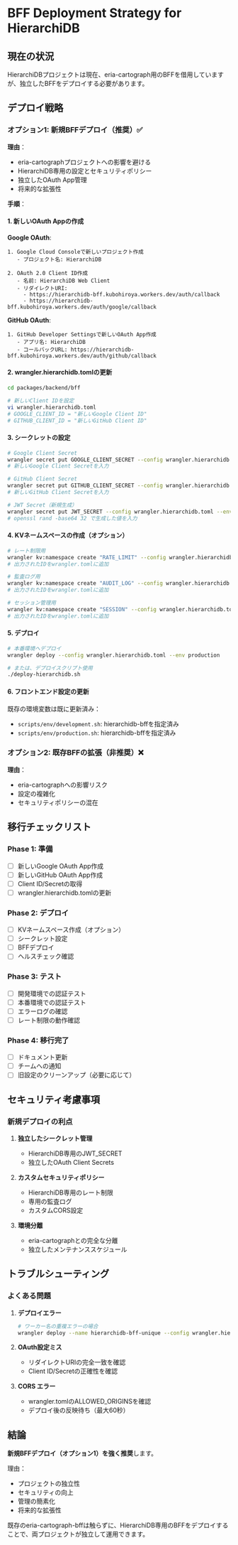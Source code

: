 # BFF Deployment Strategy for HierarchiDB

## 現在の状況

HierarchiDBプロジェクトは現在、eria-cartograph用のBFFを借用していますが、独立したBFFをデプロイする必要があります。

## デプロイ戦略

### オプション1: 新規BFFデプロイ（推奨）✅

**理由**：
- eria-cartographプロジェクトへの影響を避ける
- HierarchiDB専用の設定とセキュリティポリシー
- 独立したOAuth App管理
- 将来的な拡張性

**手順**：

#### 1. 新しいOAuth Appの作成

**Google OAuth**:
```
1. Google Cloud Consoleで新しいプロジェクト作成
   - プロジェクト名: HierarchiDB
   
2. OAuth 2.0 Client ID作成
   - 名前: HierarchiDB Web Client
   - リダイレクトURI:
     - https://hierarchidb-bff.kubohiroya.workers.dev/auth/callback
     - https://hierarchidb-bff.kubohiroya.workers.dev/auth/google/callback
```

**GitHub OAuth**:
```
1. GitHub Developer Settingsで新しいOAuth App作成
   - アプリ名: HierarchiDB
   - コールバックURL: https://hierarchidb-bff.kubohiroya.workers.dev/auth/github/callback
```

#### 2. wrangler.hierarchidb.tomlの更新

```bash
cd packages/backend/bff

# 新しいClient IDを設定
vi wrangler.hierarchidb.toml
# GOOGLE_CLIENT_ID = "新しいGoogle Client ID"
# GITHUB_CLIENT_ID = "新しいGitHub Client ID"
```

#### 3. シークレットの設定

```bash
# Google Client Secret
wrangler secret put GOOGLE_CLIENT_SECRET --config wrangler.hierarchidb.toml --env production
# 新しいGoogle Client Secretを入力

# GitHub Client Secret  
wrangler secret put GITHUB_CLIENT_SECRET --config wrangler.hierarchidb.toml --env production
# 新しいGitHub Client Secretを入力

# JWT Secret（新規生成）
wrangler secret put JWT_SECRET --config wrangler.hierarchidb.toml --env production
# openssl rand -base64 32 で生成した値を入力
```

#### 4. KVネームスペースの作成（オプション）

```bash
# レート制限用
wrangler kv:namespace create "RATE_LIMIT" --config wrangler.hierarchidb.toml
# 出力されたIDをwrangler.tomlに追加

# 監査ログ用
wrangler kv:namespace create "AUDIT_LOG" --config wrangler.hierarchidb.toml
# 出力されたIDをwrangler.tomlに追加

# セッション管理用
wrangler kv:namespace create "SESSION" --config wrangler.hierarchidb.toml
# 出力されたIDをwrangler.tomlに追加
```

#### 5. デプロイ

```bash
# 本番環境へデプロイ
wrangler deploy --config wrangler.hierarchidb.toml --env production

# または、デプロイスクリプト使用
./deploy-hierarchidb.sh
```

#### 6. フロントエンド設定の更新

既存の環境変数は既に更新済み：
- `scripts/env/development.sh`: hierarchidb-bffを指定済み
- `scripts/env/production.sh`: hierarchidb-bffを指定済み

### オプション2: 既存BFFの拡張（非推奨）❌

**理由**：
- eria-cartographへの影響リスク
- 設定の複雑化
- セキュリティポリシーの混在

## 移行チェックリスト

### Phase 1: 準備
- [ ] 新しいGoogle OAuth App作成
- [ ] 新しいGitHub OAuth App作成
- [ ] Client ID/Secretの取得
- [ ] wrangler.hierarchidb.tomlの更新

### Phase 2: デプロイ
- [ ] KVネームスペース作成（オプション）
- [ ] シークレット設定
- [ ] BFFデプロイ
- [ ] ヘルスチェック確認

### Phase 3: テスト
- [ ] 開発環境での認証テスト
- [ ] 本番環境での認証テスト
- [ ] エラーログの確認
- [ ] レート制限の動作確認

### Phase 4: 移行完了
- [ ] ドキュメント更新
- [ ] チームへの通知
- [ ] 旧設定のクリーンアップ（必要に応じて）

## セキュリティ考慮事項

### 新規デプロイの利点
1. **独立したシークレット管理**
   - HierarchiDB専用のJWT_SECRET
   - 独立したOAuth Client Secrets
   
2. **カスタムセキュリティポリシー**
   - HierarchiDB専用のレート制限
   - 専用の監査ログ
   - カスタムCORS設定

3. **環境分離**
   - eria-cartographとの完全な分離
   - 独立したメンテナンススケジュール

## トラブルシューティング

### よくある問題

1. **デプロイエラー**
   ```bash
   # ワーカー名の重複エラーの場合
   wrangler deploy --name hierarchidb-bff-unique --config wrangler.hierarchidb.toml
   ```

2. **OAuth設定ミス**
   - リダイレクトURIの完全一致を確認
   - Client ID/Secretの正確性を確認

3. **CORS エラー**
   - wrangler.tomlのALLOWED_ORIGINSを確認
   - デプロイ後の反映待ち（最大60秒）

## 結論

**新規BFFデプロイ（オプション1）を強く推奨**します。

理由：
- プロジェクトの独立性
- セキュリティの向上
- 管理の簡素化
- 将来的な拡張性

既存のeria-cartograph-bffは触らずに、HierarchiDB専用のBFFをデプロイすることで、両プロジェクトが独立して運用できます。